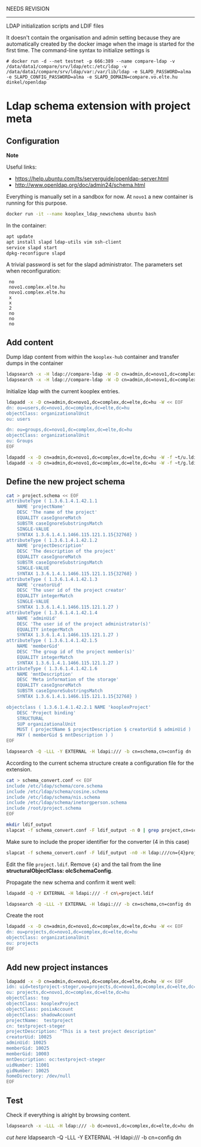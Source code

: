NEEDS REVISION

----


LDAP initialization scripts and LDIF files

It doesn't contain the organisation and admin setting because they are automatically created by the docker image when the image is started for the first time. The command-line syntax to initialize settings is

	# docker run -d --net testnet -p 666:389 --name compare-ldap -v /data/data1/compare/srv/ldap/etc:/etc/ldap -v /data/data1/compare/srv/ldap/var:/var/lib/ldap -e SLAPD_PASSWORD=alma -e SLAPD_CONFIG_PASSWORD=alma -e SLAPD_DOMAIN=compare.vo.elte.hu dinkel/openldap

# Ldap schema extension with project meta

## Configuration

**Note**

Useful links:

* https://help.ubuntu.com/lts/serverguide/openldap-server.html
* http://www.openldap.org/doc/admin24/schema.html

Everything is manually set in a sandbox for now. At `novo1` a new container is running for this purpose.

```bash
docker run -it --name kooplex_ldap_newschema ubuntu bash
```

In the container:

```bash
apt update
apt install slapd ldap-utils vim ssh-client
service slapd start
dpkg-reconfigure slapd
```

A trivial password is set for the slapd administrator. The parameters set when reconfiguration:

```
 no
 novo1.complex.elte.hu
 novo1.complex.elte.hu
 x
 x
 2
 no
 no
 no
```

## Add content

Dump ldap content from within the `kooplex-hub` container and transfer dumps in the container
```bash
ldapsearch -x -H ldap://compare-ldap -W -D cn=admin,dc=novo1,dc=complex,dc=elte,dc=hu -b ou=users,dc=novo1,dc=complex,dc=elte,dc=hu -s one "objectclass=top" | ssh jozsi@192.168.122.10 cat \- \> /tmp/u.ldif
ldapsearch -x -H ldap://compare-ldap -W -D cn=admin,dc=novo1,dc=complex,dc=elte,dc=hu -b ou=groups,dc=novo1,dc=complex,dc=elte,dc=hu -s one "objectclass=top" | ssh jozsi@192.168.122.10 cat \- \> /tmp/g.ldif
```


Initialize ldap with the current kooplex entries.

```bash
ldapadd -x -D cn=admin,dc=novo1,dc=complex,dc=elte,dc=hu -W << EOF
dn: ou=users,dc=novo1,dc=complex,dc=elte,dc=hu
objectClass: organizationalUnit
ou: users

dn: ou=groups,dc=novo1,dc=complex,dc=elte,dc=hu
objectClass: organizationalUnit
ou: Groups
EOF

ldapadd -x -D cn=admin,dc=novo1,dc=complex,dc=elte,dc=hu -W -f ~t/u.ldif
ldapadd -x -D cn=admin,dc=novo1,dc=complex,dc=elte,dc=hu -W -f ~t/g.ldif
```

## Define the new project schema

```bash
cat > project.schema << EOF
attributeType ( 1.3.6.1.4.1.42.1.1
    NAME 'projectName'
    DESC 'The name of the project'
    EQUALITY caseIgnoreMatch
    SUBSTR caseIgnoreSubstringsMatch
    SINGLE-VALUE
    SYNTAX 1.3.6.1.4.1.1466.115.121.1.15{32768} )
attributeType ( 1.3.6.1.4.1.42.1.2
    NAME 'projectDescription'
    DESC 'The description of the project'
    EQUALITY caseIgnoreMatch
    SUBSTR caseIgnoreSubstringsMatch
    SINGLE-VALUE
    SYNTAX 1.3.6.1.4.1.1466.115.121.1.15{32768} )
attributeType ( 1.3.6.1.4.1.42.1.3
    NAME 'creatorUid'
    DESC 'The user id of the project creator'
    EQUALITY integerMatch
    SINGLE-VALUE
    SYNTAX 1.3.6.1.4.1.1466.115.121.1.27 )
attributeType ( 1.3.6.1.4.1.42.1.4
    NAME 'adminUid'
    DESC 'The user id of the project administrator(s)'
    EQUALITY integerMatch
    SYNTAX 1.3.6.1.4.1.1466.115.121.1.27 )
attributeType ( 1.3.6.1.4.1.42.1.5
    NAME 'memberGid'
    DESC 'The group id of the project member(s)'
    EQUALITY integerMatch
    SYNTAX 1.3.6.1.4.1.1466.115.121.1.27 )
attributeType ( 1.3.6.1.4.1.42.1.6
    NAME 'mntDescription'
    DESC 'Meta information of the storage'
    EQUALITY caseIgnoreMatch
    SUBSTR caseIgnoreSubstringsMatch
    SYNTAX 1.3.6.1.4.1.1466.115.121.1.15{32768} )

objectclass ( 1.3.6.1.4.1.42.2.1 NAME 'kooplexProject'
    DESC 'Project binding'
    STRUCTURAL
    SUP organizationalUnit
    MUST ( projectName $ projectDescription $ creatorUid $ adminUid )
    MAY ( memberGid $ mntDescription ) ) 
EOF

ldapsearch -Q -LLL -Y EXTERNAL -H ldapi:/// -b cn=schema,cn=config dn
```

According to the current schema structure create a configuration file for the extension.

```bash
cat > schema_convert.conf << EOF
include /etc/ldap/schema/core.schema
include /etc/ldap/schema/cosine.schema
include /etc/ldap/schema/nis.schema
include /etc/ldap/schema/inetorgperson.schema
include /root/project.schema
EOF

mkdir ldif_output
slapcat -f schema_convert.conf -F ldif_output -n 0 | grep project,cn=schema
```

Make sure to include the proper identifier for the converter (4 in this case)

```bash
slapcat -f schema_convert.conf -F ldif_output -n0 -H ldap:///cn={4}project,cn=schema,cn=config -l cn=project.ldif
```

Edit the file `project.ldif`. Remove `{4}` and the tail from the line **structuralObjectClass: olcSchemaConfig**.

Propagate the new schema and confirm it went well:

```bash
ldapadd -Q -Y EXTERNAL -H ldapi:/// -f cn\=project.ldif

ldapsearch -Q -LLL -Y EXTERNAL -H ldapi:/// -b cn=schema,cn=config dn
```

Create the root

```bash
ldapadd -x -D cn=admin,dc=novo1,dc=complex,dc=elte,dc=hu -W << EOF
dn: ou=projects,dc=novo1,dc=complex,dc=elte,dc=hu
objectClass: organizationalUnit
ou: projects
EOF
```


## Add new project instances

```bash
ldapadd -x -D cn=admin,dc=novo1,dc=complex,dc=elte,dc=hu -W << EOF
idn: uid=testproject-steger,ou=projects,dc=novo1,dc=complex,dc=elte,dc=hu
ou: projects,dc=novo1,dc=complex,dc=elte,dc=hu
objectClass: top
objectClass: kooplexProject
objectClass: posixAccount
objectClass: shadowAccount
projectName:  testproject
cn: testproject-steger
projectDescription: "This is a test project description"
creatorUid: 10025
adminUid: 10025
memberGid: 10025
memberGid: 10003
mntDescription: oc:testproject-steger
uidNumber: 11001
gidNumber: 10025
homeDirectory: /dev/null
EOF
```

## Test

Check if everything is alright by browsing content.

```bash
ldapsearch -x -LLL -H ldap:/// -b dc=novo1,dc=complex,dc=elte,dc=hu dn
```


_cut here_
ldapsearch -Q -LLL -Y EXTERNAL -H ldapi:/// -b cn=config dn

